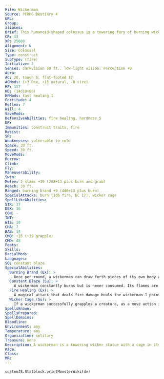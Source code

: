```yaml
---
File: Wickerman
Source: PFRPG Bestiary 4
URL: 
Group: 
aliases: 
Brief: This humanoid-shaped colossus is a towering fury of burning wicker and wood.
CR: 13
XP: 25600
Alignment: N
Size: Colossal
Type: construct
SubType: (fire)
Initiative: 3
Senses: darkvision 60 ft., low-light vision; Perception +0
Aura: 
AC: 20, touch 5, flat-footed 17
ACMods: (+3 Dex, +15 natural, -8 size)
HP: 157
HD: (14d10+80)
HPMods: fast healing 1
Fortitude: 4
Reflex: 7
Will: 4
SaveMods: 
DefensiveAbilities: fire healing, hardness 5
DR: 
Immunities: construct traits, fire
Resist: 
SR: 
Weaknesses: vulnerable to cold
Space: 30 ft.
Speed: 30 ft.
MoveMods: 
Burrow: 
Climb: 
Fly: 
Maneuverability: 
Swim: 
Melee: 2 slams +19 (2d8+13 plus burn and grab)
Reach: 30 ft.
Ranged: burning brand +9 (4d6+13 plus burn)
SpecialAttacks: burn (1d6 fire, DC 17), wicker cage
SpellLikeAbilities: 
STR: 37
DEX: 16
CON: -
INT: -
WIS: 10
CHA: 7
BAB: 14
CMB: +35 (+39 grapple)
CMD: 48
Feats: 
Skills: 
RacialMods: 
Languages: 
SQ: constant blaze
SpecialAbilities:
  Burning Brand (Ex): >
    Once per round, a wickerman can draw forth pieces of its own body and throw them as a ranged attack with a range increment of 60 feet.
  Constant Blaze (Su): >
    A wickerman constantly burns but is never consumed. Its flames are magical. Immersion in water only suppresses the flames, and only for as long as the wickerman is immersed. While its flames are suppressed, the wickerman loses its burn ability, and its wicker cage ability doesn't deal fire damage or cause creatures to catch on fire.
  Fire Healing (Ex): >
    A magical attack that deals fire damage heals the wickerman 1 point of damage for every 3 points of damage the attack would otherwise deal.
  Wicker Cage (Su): >
    If a wickerman successfully grapples a creature, as a move action it can shove the grabbed creature into the cage built into its chest. This works like swallow whole (4d6 fire damage plus the target automatically catches on fire [Pathfinder RPG Core Rulebook 444], AC 17, 15 hp). The DC to put out this fire is 17. If a creature cuts its way free, the wickerman can't use this ability again until it is fully healed. The save DC is Constitution-based.
SpellsKnown: 
SpellsPrepared: 
SpellDomains: 
Bloodline: 
Environment: any
Temperature: any
Organization: solitary
Treasure: none
Description: A wickerman is a towering wicker statue with a cage in its chest. Inanimate ones are used for sacrifices to gods or nature faiths, and the constructs to terrify a faith's enemies.  Construction  A wickerman is created from 12,000 pounds of wicker and rare wood costing 10,000 gp. Activating the wickerman requires sacrificing a living humanoid inside its chest cage. Sacrificing a creature is an evil act.  WICKERMAN  CL 14th; Price 110,000 gp  Construction  Requirements Craft Construct, fire seeds, wall of fire, warp wood, creator must be caster level 12th; Skill Craft (carpentry) or Craft (sculptures) DC 15; Cost 60,000 gp
Race: 
Class: 
MR: 
---
```

```dataviewjs
customJS.Statblock.printMonsterWiki(dv)
```
